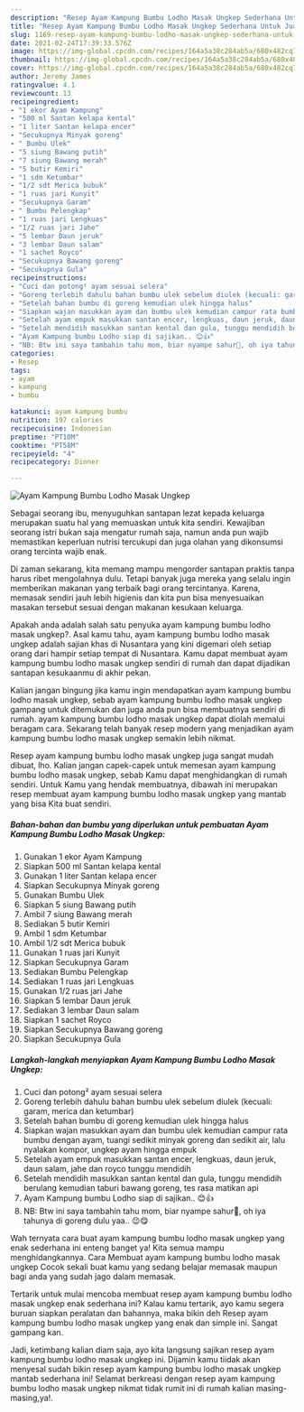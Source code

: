 ```yaml
---
description: "Resep Ayam Kampung Bumbu Lodho Masak Ungkep Sederhana Untuk Jualan"
title: "Resep Ayam Kampung Bumbu Lodho Masak Ungkep Sederhana Untuk Jualan"
slug: 1169-resep-ayam-kampung-bumbu-lodho-masak-ungkep-sederhana-untuk-jualan
date: 2021-02-24T17:39:33.576Z
image: https://img-global.cpcdn.com/recipes/164a5a38c284ab5a/680x482cq70/ayam-kampung-bumbu-lodho-masak-ungkep-foto-resep-utama.jpg
thumbnail: https://img-global.cpcdn.com/recipes/164a5a38c284ab5a/680x482cq70/ayam-kampung-bumbu-lodho-masak-ungkep-foto-resep-utama.jpg
cover: https://img-global.cpcdn.com/recipes/164a5a38c284ab5a/680x482cq70/ayam-kampung-bumbu-lodho-masak-ungkep-foto-resep-utama.jpg
author: Jeremy James
ratingvalue: 4.1
reviewcount: 13
recipeingredient:
- "1 ekor Ayam Kampung"
- "500 ml Santan kelapa kental"
- "1 liter Santan kelapa encer"
- "Secukupnya Minyak goreng"
- " Bumbu Ulek"
- "5 siung Bawang putih"
- "7 siung Bawang merah"
- "5 butir Kemiri"
- "1 sdm Ketumbar"
- "1/2 sdt Merica bubuk"
- "1 ruas jari Kunyit"
- "Secukupnya Garam"
- " Bumbu Pelengkap"
- "1 ruas jari Lengkuas"
- "1/2 ruas jari Jahe"
- "5 lembar Daun jeruk"
- "3 lembar Daun salam"
- "1 sachet Royco"
- "Secukupnya Bawang goreng"
- "Secukupnya Gula"
recipeinstructions:
- "Cuci dan potong² ayam sesuai selera"
- "Goreng terlebih dahulu bahan bumbu ulek sebelum diulek (kecuali: garam, merica dan ketumbar)"
- "Setelah bahan bumbu di goreng kemudian ulek hingga halus"
- "Siapkan wajan masukkan ayam dan bumbu ulek kemudian campur rata bumbu dengan ayam, tuangi sedikit minyak goreng dan sedikit air, lalu nyalakan kompor, ungkep ayam hingga empuk"
- "Setelah ayam empuk masukkan santan encer, lengkuas, daun jeruk, daun salam, jahe dan royco tunggu mendidih"
- "Setelah mendidih masukkan santan kental dan gula, tunggu mendidih berulang kemudian taburi bawang goreng, tes rasa matikan api"
- "Ayam Kampung bumbu Lodho siap di sajikan.. 😊👍"
- "NB: Btw ini saya tambahin tahu mom, biar nyampe sahur🙊, oh iya tahunya di goreng dulu yaa.. 😉😋"
categories:
- Resep
tags:
- ayam
- kampung
- bumbu

katakunci: ayam kampung bumbu 
nutrition: 197 calories
recipecuisine: Indonesian
preptime: "PT10M"
cooktime: "PT58M"
recipeyield: "4"
recipecategory: Dinner

---
```



![Ayam Kampung Bumbu Lodho Masak Ungkep](https://img-global.cpcdn.com/recipes/164a5a38c284ab5a/680x482cq70/ayam-kampung-bumbu-lodho-masak-ungkep-foto-resep-utama.jpg)

Sebagai seorang ibu, menyuguhkan santapan lezat kepada keluarga merupakan suatu hal yang memuaskan untuk kita sendiri. Kewajiban seorang istri bukan saja mengatur rumah saja, namun anda pun wajib memastikan keperluan nutrisi tercukupi dan juga olahan yang dikonsumsi orang tercinta wajib enak.

Di zaman  sekarang, kita memang mampu mengorder santapan praktis tanpa harus ribet mengolahnya dulu. Tetapi banyak juga mereka yang selalu ingin memberikan makanan yang terbaik bagi orang tercintanya. Karena, memasak sendiri jauh lebih higienis dan kita pun bisa menyesuaikan masakan tersebut sesuai dengan makanan kesukaan keluarga. 



Apakah anda adalah salah satu penyuka ayam kampung bumbu lodho masak ungkep?. Asal kamu tahu, ayam kampung bumbu lodho masak ungkep adalah sajian khas di Nusantara yang kini digemari oleh setiap orang dari hampir setiap tempat di Nusantara. Kamu dapat membuat ayam kampung bumbu lodho masak ungkep sendiri di rumah dan dapat dijadikan santapan kesukaanmu di akhir pekan.

Kalian jangan bingung jika kamu ingin mendapatkan ayam kampung bumbu lodho masak ungkep, sebab ayam kampung bumbu lodho masak ungkep gampang untuk ditemukan dan juga anda pun bisa membuatnya sendiri di rumah. ayam kampung bumbu lodho masak ungkep dapat diolah memalui beragam cara. Sekarang telah banyak resep modern yang menjadikan ayam kampung bumbu lodho masak ungkep semakin lebih nikmat.

Resep ayam kampung bumbu lodho masak ungkep juga sangat mudah dibuat, lho. Kalian jangan capek-capek untuk memesan ayam kampung bumbu lodho masak ungkep, sebab Kamu dapat menghidangkan di rumah sendiri. Untuk Kamu yang hendak membuatnya, dibawah ini merupakan resep membuat ayam kampung bumbu lodho masak ungkep yang mantab yang bisa Kita buat sendiri.

<!--inarticleads1-->

##### Bahan-bahan dan bumbu yang diperlukan untuk pembuatan Ayam Kampung Bumbu Lodho Masak Ungkep:

1. Gunakan 1 ekor Ayam Kampung
1. Siapkan 500 ml Santan kelapa kental
1. Gunakan 1 liter Santan kelapa encer
1. Siapkan Secukupnya Minyak goreng
1. Gunakan  Bumbu Ulek
1. Siapkan 5 siung Bawang putih
1. Ambil 7 siung Bawang merah
1. Sediakan 5 butir Kemiri
1. Ambil 1 sdm Ketumbar
1. Ambil 1/2 sdt Merica bubuk
1. Gunakan 1 ruas jari Kunyit
1. Siapkan Secukupnya Garam
1. Sediakan  Bumbu Pelengkap
1. Sediakan 1 ruas jari Lengkuas
1. Gunakan 1/2 ruas jari Jahe
1. Siapkan 5 lembar Daun jeruk
1. Sediakan 3 lembar Daun salam
1. Siapkan 1 sachet Royco
1. Siapkan Secukupnya Bawang goreng
1. Siapkan Secukupnya Gula




<!--inarticleads2-->

##### Langkah-langkah menyiapkan Ayam Kampung Bumbu Lodho Masak Ungkep:

1. Cuci dan potong² ayam sesuai selera
1. Goreng terlebih dahulu bahan bumbu ulek sebelum diulek (kecuali: garam, merica dan ketumbar)
1. Setelah bahan bumbu di goreng kemudian ulek hingga halus
1. Siapkan wajan masukkan ayam dan bumbu ulek kemudian campur rata bumbu dengan ayam, tuangi sedikit minyak goreng dan sedikit air, lalu nyalakan kompor, ungkep ayam hingga empuk
1. Setelah ayam empuk masukkan santan encer, lengkuas, daun jeruk, daun salam, jahe dan royco tunggu mendidih
1. Setelah mendidih masukkan santan kental dan gula, tunggu mendidih berulang kemudian taburi bawang goreng, tes rasa matikan api
1. Ayam Kampung bumbu Lodho siap di sajikan.. 😊👍
1. NB: Btw ini saya tambahin tahu mom, biar nyampe sahur🙊, oh iya tahunya di goreng dulu yaa.. 😉😋




Wah ternyata cara buat ayam kampung bumbu lodho masak ungkep yang enak sederhana ini enteng banget ya! Kita semua mampu menghidangkannya. Cara Membuat ayam kampung bumbu lodho masak ungkep Cocok sekali buat kamu yang sedang belajar memasak maupun bagi anda yang sudah jago dalam memasak.

Tertarik untuk mulai mencoba membuat resep ayam kampung bumbu lodho masak ungkep enak sederhana ini? Kalau kamu tertarik, ayo kamu segera buruan siapkan peralatan dan bahannya, maka bikin deh Resep ayam kampung bumbu lodho masak ungkep yang enak dan simple ini. Sangat gampang kan. 

Jadi, ketimbang kalian diam saja, ayo kita langsung sajikan resep ayam kampung bumbu lodho masak ungkep ini. Dijamin kamu tiidak akan menyesal sudah bikin resep ayam kampung bumbu lodho masak ungkep mantab sederhana ini! Selamat berkreasi dengan resep ayam kampung bumbu lodho masak ungkep nikmat tidak rumit ini di rumah kalian masing-masing,ya!.

